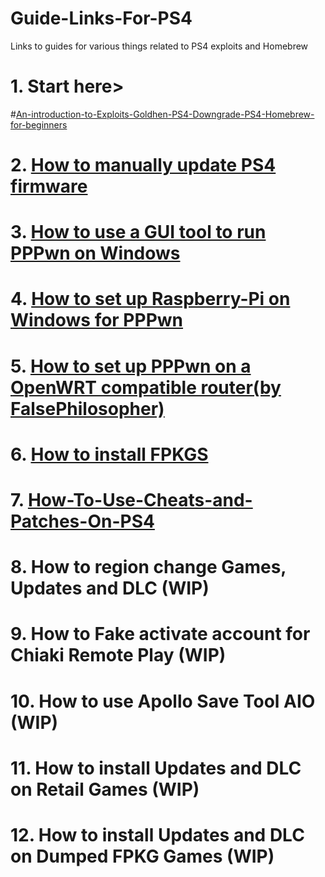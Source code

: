 # Guide-Links-For-PS4
Links to guides for various things related to PS4 exploits and Homebrew  
# 1. Start here>    
#[An-introduction-to-Exploits-Goldhen-PS4-Downgrade-PS4-Homebrew-for-beginners](https://github.com/DrYenyen/An-introduction-to-Exploits-Goldhen-and-PS4-Homebrew-for-beginners?tab=readme-ov-file)  
# 2. [How to manually update PS4 firmware](https://github.com/DrYenyen/PS4-Firware-Update-Guide)          
# 3. [How to use a GUI tool to run PPPwn on Windows](https://github.com/DrYenyen/PPPwnGo-Guide)           
# 4. [How to set up Raspberry-Pi on Windows for PPPwn](https://github.com/DrYenyen/PPPwn-Setup-Guide-For-Raspberry-Pi)               
# 5. [How to set up PPPwn on a OpenWRT compatible router(by FalsePhilosopher)](https://github.com/FalsePhilosopher/PPPwnWRT)             
# 6. [How to install FPKGS](https://github.com/DrYenyen/How-To-Install-PS4-FPKGS)                
# 7. [How-To-Use-Cheats-and-Patches-On-PS4](https://github.com/DrYenyen/How-To-Use-Goldhen-Cheats-and-Patches-On-PS4)           
# 8. How to region change Games, Updates and DLC (WIP)       
# 9. How to Fake activate account for Chiaki Remote Play (WIP)          
# 10. How to use Apollo Save Tool AIO (WIP)             
# 11. How to install Updates and DLC on Retail Games (WIP)             
# 12. How to install Updates and DLC on Dumped FPKG Games  (WIP)     
   
